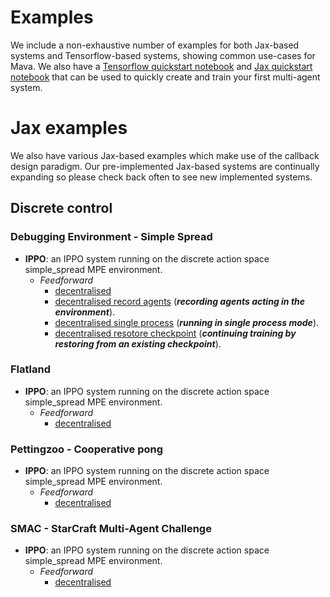 # Examples

We include a non-exhaustive number of examples for both Jax-based systems and Tensorflow-based systems, showing common use-cases for Mava. We also have a [Tensorflow quickstart notebook][tf_quickstart] and [Jax quickstart notebook][jax_quickstart] that can be used to quickly create and train your first multi-agent system.

# Jax examples
We also have various Jax-based examples which make use of the callback design paradigm. Our pre-implemented Jax-based systems are continually expanding so please check back often to see new implemented systems.

## Discrete control

### Debugging Environment - Simple Spread

- **IPPO**:
    an IPPO system running on the discrete action space simple_spread MPE environment.
  - *Feedforward*
    - [decentralised][debug_ippo_ff_dec_jax]
    - [decentralised record agents][debug_ippo_ff_dec_jax_record] (***recording agents acting in the environment***).
    - [decentralised single process][debug_ippo_ff_dec_jax_single_process] (***running in single process mode***).
    - [decentralised resotore checkpoint][debug_ippo_ff_dec_jax_checkpoint] (***continuing training by restoring from an existing checkpoint***).


[debug_ippo_ff_dec_jax]: https://github.com/instadeepai/Mava/blob/develop/examples/jax/debugging/simple_spread/feedforward/decentralised/run_ippo.py
[debug_ippo_ff_dec_jax_record]: https://github.com/instadeepai/Mava/blob/develop/examples/jax/debugging/simple_spread/feedforward/decentralised/run_ippo_with_monitoring.py
[debug_ippo_ff_dec_jax_single_process]: https://github.com/instadeepai/Mava/blob/develop/examples/jax/debugging/simple_spread/feedforward/decentralised/run_ippo_single_process.py
[debug_ippo_ff_dec_jax_checkpoint]: https://github.com/instadeepai/Mava/blob/develop/examples/jax/debugging/simple_spread/feedforward/decentralised/run_ippo_restore_checkpoint.py

### Flatland

- **IPPO**:
    an IPPO system running on the discrete action space simple_spread MPE environment.
  - *Feedforward*
    - [decentralised][flatland_ippo_ff_dec_jax]

### Pettingzoo - Cooperative pong

- **IPPO**:
    an IPPO system running on the discrete action space simple_spread MPE environment.
  - *Feedforward*
    - [decentralised][pz_coop_pong_ippo_ff_dec_jax]

### SMAC - StarCraft Multi-Agent Challenge

- **IPPO**:
    an IPPO system running on the discrete action space simple_spread MPE environment.
  - *Feedforward*
    - [decentralised][smac_ippo_ff_dec_jax]



<!-- Examples -->
[tf_quickstart]: https://github.com/instadeepai/Mava/blob/develop/examples/tf/quickstart.ipynb
[jax_quickstart]: https://github.com/instadeepai/Mava/blob/develop/examples/jax/quickstart.ipynb
<!-- Continous -->
[debug_maddpg_ff_dec]: https://github.com/instadeepai/Mava/blob/develop/examples/tf/debugging/simple_spread/feedforward/decentralised/run_maddpg.py
[debug_maddpg_ff_dec_record]: https://github.com/instadeepai/Mava/blob/develop/examples/tf/debugging/simple_spread/feedforward/decentralised/run_maddpg_record.py
[debug_maddpg_ff_dec_scaling_executors]: https://github.com/instadeepai/Mava/blob/develop/examples/tf/debugging/simple_spread/feedforward/decentralised/run_maddpg_scale_executors.py
[debug_maddpg_ff_dec_scaling_trainers]: https://github.com/instadeepai/Mava/blob/develop/examples/tf/debugging/simple_spread/feedforward/decentralised/run_maddpg_scale_trainers.py
[debug_maddpg_ff_dec_custom_logging]: https://github.com/instadeepai/Mava/blob/develop/examples/tf/debugging/simple_spread/feedforward/decentralised/run_maddpg_custom_logging.py
[debug_maddpg_ff_dec_lr_scheduling]: https://github.com/instadeepai/Mava/blob/develop/examples/tf/debugging/simple_spread/feedforward/decentralised/run_maddpg_lr_schedule.py
[debug_maddpg_ff_dec_eval_intervals]: https://github.com/instadeepai/Mava/blob/develop/examples/tf/debugging/simple_spread/feedforward/decentralised/run_mad4pg_evaluator_interval.py
[debug_maddpg_cen]: https://github.com/instadeepai/Mava/blob/develop/examples/tf/debugging/simple_spread/feedforward/centralised/run_maddpg.py
[debug_maddpg_networked]: https://github.com/instadeepai/Mava/blob/develop/examples/tf/debugging/simple_spread/feedforward/networked/run_maddpg.py
[debug_maddpg_networked_custom]: https://github.com/instadeepai/Mava/blob/develop/examples/tf/debugging/simple_spread/feedforward/networked/run_maddpg_custom_network.py
[debug_maddpg_state_based]: https://github.com/instadeepai/Mava/blob/develop/examples/tf/debugging/simple_spread/feedforward/state_based/run_maddpg.py
[debug_maddpg_rec_dec]: https://github.com/instadeepai/Mava/blob/develop/examples/tf/debugging/simple_spread/recurrent/decentralised/run_maddpg.py
[debug_maddpg_state_based]: https://github.com/instadeepai/Mava/blob/develop/examples/tf/debugging/simple_spread/recurrent/state_based/run_maddpg.py

[debug_mad4pg_ff_dec]: https://github.com/instadeepai/Mava/blob/develop/examples/tf/debugging/simple_spread/feedforward/decentralised/run_mad4pg.py
[debug_mad4pg_ff_cen]:  https://github.com/instadeepai/Mava/blob/develop/examples/tf/debugging/simple_spread/feedforward/centralised/run_mad4pg.py
[debug_mad4pg_ff_state_based]: https://github.com/instadeepai/Mava/blob/develop/examples/tf/debugging/simple_spread/feedforward/state_based/run_mad4pg.py
[debug_mad4pg_rec_dec]: https://github.com/instadeepai/Mava/blob/develop/examples/tf/debugging/simple_spread/recurrent/decentralised/run_mad4pg.py

[pz_maddpg_ff_dec]: https://github.com/instadeepai/Mava/blob/develop/examples/tf/petting_zoo/sisl/multiwalker/feedforward/decentralised/run_maddpg.py
[pz_maddpg_ff_cen]: https://github.com/instadeepai/Mava/blob/develop/examples/tf/petting_zoo/sisl/multiwalker/feedforward/centralised/run_maddpg.py
[pz_maddpg_rec_dec]: https://github.com/instadeepai/Mava/blob/develop/examples/tf/petting_zoo/sisl/multiwalker/recurrent/decentralised/run_maddpg.py

[pz_mad4pg_ff_dec]: https://github.com/instadeepai/Mava/blob/develop/examples/tf/petting_zoo/sisl/multiwalker/feedforward/decentralised/run_mad4pg.py
[pz_mad4pg_ff_dec_record]: https://github.com/instadeepai/Mava/blob/develop/examples/tf/petting_zoo/sisl/multiwalker/feedforward/decentralised/run_mad4pg_record.py

[pz_mad4pg_ff_dec]: https://github.com/instadeepai/Mava/blob/develop/examples/tf/petting_zoo/sisl/multiwalker/feedforward/decentralised/run_mad4pg.py
[pz_mad4pg_ff_dec_record]: https://github.com/instadeepai/Mava/blob/develop/examples/tf/petting_zoo/sisl/multiwalker/feedforward/decentralised/run_mad4pg_record.py
[pz_mappo_ff_dec]: https://github.com/instadeepai/Mava/blob/develop/examples/tf/petting_zoo/sisl/multiwalker/feedforward/decentralised/run_mappo.py

[robocup_mad4pg_ff_state_based]:https://github.com/instadeepai/Mava/blob/develop/examples/tf/robocup/recurrent/state_based/run_mad4pg.py
<!-- Discrete -->
[debug_mappo_ff_dec]: https://github.com/instadeepai/Mava/blob/develop/examples/tf/debugging/simple_spread/feedforward/decentralised/run_mappo.py
[debug_mappo_ff_cen]: https://github.com/instadeepai/Mava/blob/develop/examples/tf/debugging/simple_spread/feedforward/centralised/run_mappo.py

[debug_madqn_ff_dec]: https://github.com/instadeepai/Mava/blob/develop/examples/tf/debugging/simple_spread/feedforward/decentralised/run_madqn.py
[debug_madqn_ff_dec_lr_schedule]: https://github.com/instadeepai/Mava/blob/develop/examples/tf/debugging/simple_spread/feedforward/decentralised/run_madqn_lr_schedule.py
[debug_madqn_ff_dec_custom_lr_schedule]: https://github.com/instadeepai/Mava/blob/develop/examples/tf/debugging/simple_spread/feedforward/decentralised/run_madqn_custom_lr_schedule.py
[debug_madqn_ff_dec_custom_eps_schedule]: https://github.com/instadeepai/Mava/blob/develop/examples/tf/debugging/simple_spread/feedforward/decentralised/run_madqn_configurable_epsilon.py
[debug_madqn_rec_dec]: https://github.com/instadeepai/Mava/blob/develop/examples/tf/debugging/simple_spread/recurrent/decentralised/run_madqn.py

[debug_vdn_rec_cen]: https://github.com/instadeepai/Mava/blob/develop/examples/tf/debugging/simple_spread/recurrent/centralised/run_vdn.py

[pz_madqn_pong_rec_dec]: https://github.com/instadeepai/Mava/blob/develop/examples/tf/petting_zoo/atari/pong/recurrent/decentralised/run_madqn.py

[pz_mappo_coop_pong_ff_dec]: https://github.com/instadeepai/Mava/blob/develop/examples/tf/petting_zoo/butterfly/cooperative_pong/feedforward/decentralised/run_mappo.py

[pz_maddpg_mpe_ssl_ff_dec]: https://github.com/instadeepai/Mava/blob/develop/examples/tf/petting_zoo/mpe/simple_speaker_listener/feedforward/decentralised/run_maddpg.py

[pz_maddpg_mpe_ss_ff_dec]: https://github.com/instadeepai/Mava/blob/develop/examples/tf/petting_zoo/mpe/simple_spread/feedforward/decentralised/run_maddpg.py

[smac_madqn_ff_dec]: https://github.com/instadeepai/Mava/blob/develop/examples/tf/smac/feedforward/decentralised/run_madqn.py
[smac_madqn_rec_dec]: https://github.com/instadeepai/Mava/blob/develop/examples/tf/smac/recurrent/decentralised/run_madqn.py

[smac_qmix_rec_cen]: https://github.com/instadeepai/Mava/blob/develop/examples/tf/smac/recurrent/centralised/run_qmix.py

[smac_vdn_rec_cen]: https://github.com/instadeepai/Mava/blob/develop/examples/tf/smac/recurrent/centralised/run_vdn.py

[openspiel_madqn_ff_dec]: https://github.com/instadeepai/Mava/blob/develop/examples/tf/openspiel/tic_tac_toe/feedforward/decentralised/run_madqn.py

[debug_ippo_ff_dec_jax]: https://github.com/instadeepai/Mava/blob/develop/examples/jax/debugging/simple_spread/feedforward/decentralised/run_ippo.py
[debug_ippo_ff_dec_jax_record]: https://github.com/instadeepai/Mava/blob/develop/examples/jax/debugging/simple_spread/feedforward/decentralised/run_ippo_with_monitoring.py
[debug_ippo_ff_dec_jax_single_process]: https://github.com/instadeepai/Mava/blob/develop/examples/jax/debugging/simple_spread/feedforward/decentralised/run_ippo_single_process.py
[debug_ippo_ff_dec_jax_checkpoint]: https://github.com/instadeepai/Mava/blob/develop/examples/jax/debugging/simple_spread/feedforward/decentralised/run_ippo_restore_checkpoint.py
[flatland_ippo_ff_dec_jax]: https://github.com/instadeepai/Mava/blob/develop/examples/jax/flatland/feedforward/decentralised/run_ippo.py
[pz_coop_pong_ippo_ff_dec_jax]: https://github.com/instadeepai/Mava/blob/develop/examples/jax/petting_zoo/butterfly/cooperative_pong/feedforward/decentralised/run_ippo.py
[smac_ippo_ff_dec_jax]: https://github.com/instadeepai/Mava/blob/develop/examples/jax/smac/feedforward/decentralised/run_ippo.py
